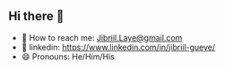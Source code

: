 ## Hi there 👋
- 📩 How to reach me: Jibriil.Laye@gmail.com
- 📃 linkedin: https://www.linkedin.com/in/jibriil-gueye/
- 😄 Pronouns: He/Him/His

<!--
**JibriilG/JibriilG** is a ✨ _special_ ✨ repository because its `README.md` (this file) appears on your GitHub profile.

Here are some ideas to get you started:

- 📩 How to reach me: Jibriil.Laye@gmail.com
- 📃 linkedin: https://www.linkedin.com/in/jibriil-gueye/
- 😄 Pronouns: He/Him/His
-->
